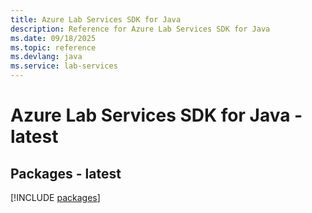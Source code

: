 ```yaml
---
title: Azure Lab Services SDK for Java
description: Reference for Azure Lab Services SDK for Java
ms.date: 09/18/2025
ms.topic: reference
ms.devlang: java
ms.service: lab-services
---
```

# Azure Lab Services SDK for Java - latest
## Packages - latest
[!INCLUDE [packages](lab-services-index.md)]